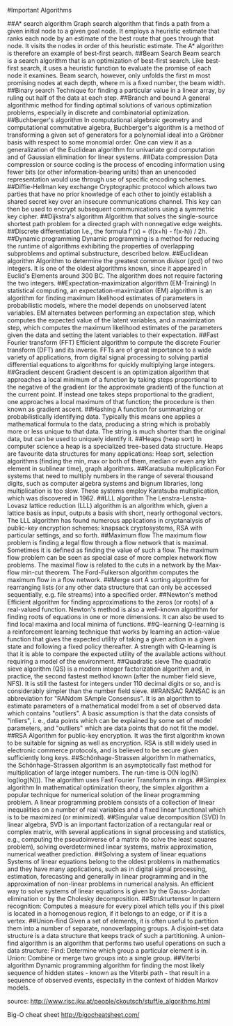 #Important Algorithms

##A* search algorithm 
Graph search algorithm that finds a path from a given initial node to a given goal node. It employs a heuristic estimate that ranks each node by an estimate of the best route that goes through that node. It visits the nodes in order of this heuristic estimate. The A* algorithm is therefore an example of best-first search.
##Beam Search 
Beam search is a search algorithm that is an optimization of best-first search. Like best-first search, it uses a heuristic function to evaluate the promise of each node it examines. Beam search, however, only unfolds the first m most promising nodes at each depth, where m is a fixed number, the beam width.
##Binary search 
Technique for finding a particular value in a linear array, by ruling out half of the data at each step.
##Branch and bound 
A general algorithmic method for finding optimal solutions of various optimization problems, especially in discrete and combinatorial optimization.
##Buchberger's algorithm 
In computational algebraic geometry and computational commutative algebra, Buchberger's algorithm is a method of transforming a given set of generators for a polynomial ideal into a Gröbner basis with respect to some monomial order. One can view it as a generalization of the Euclidean algorithm for univariate gcd computation and of Gaussian elimination for linear systems.
##Data compression 
Data compression or source coding is the process of encoding information using fewer bits (or other information-bearing units) than an unencoded representation would use through use of specific encoding schemes.
##Diffie-Hellman key exchange 
Cryptographic protocol which allows two parties that have no prior knowledge of each other to jointly establish a shared secret key over an insecure communications channel. This key can then be used to encrypt subsequent communications using a symmetric key cipher.
##Dijkstra's algorithm 
Algorithm that solves the single-source shortest path problem for a directed graph with nonnegative edge weights.
##Discrete differentiation 
I.e., the formula f'(x) = (f(x+h) - f(x-h)) / 2h.
##Dynamic programming 
Dynamic programming is a method for reducing the runtime of algorithms exhibiting the properties of overlapping subproblems and optimal substructure, described below.
##Euclidean algorithm 
Algorithm to determine the greatest common divisor (gcd) of two integers. It is one of the oldest algorithms known, since it appeared in Euclid's Elements around 300 BC. The algorithm does not require factoring the two integers.
##Expectation-maximization algorithm (EM-Training)
In statistical computing, an expectation-maximization (EM) algorithm is an algorithm for finding maximum likelihood estimates of parameters in probabilistic models, where the model depends on unobserved latent variables. EM alternates between performing an expectation step, which computes the expected value of the latent variables, and a maximization step, which computes the maximum likelihood estimates of the parameters given the data and setting the latent variables to their expectation.
##Fast Fourier transform (FFT) 
Efficient algorithm to compute the discrete Fourier transform (DFT) and its inverse. FFTs are of great importance to a wide variety of applications, from digital signal processing to solving partial differential equations to algorithms for quickly multiplying large integers.
##Gradient descent 
Gradient descent is an optimization algorithm that approaches a local minimum of a function by taking steps proportional to the negative of the gradient (or the approximate gradient) of the function at the current point. If instead one takes steps proportional to the gradient, one approaches a local maximum of that function; the procedure is then known as gradient ascent.
##Hashing 
A function for summarizing or probabilistically identifying data. Typically this means one applies a mathematical formula to the data, producing a string which is probably more or less unique to that data. The string is much shorter than the original data, but can be used to uniquely identify it.
##Heaps (heap sort) 
In computer science a heap is a specialized tree-based data structure. Heaps are favourite data structures for many applications: Heap sort, selection algorithms (finding the min, max or both of them, median or even any kth element in sublinear time), graph algorithms.
##Karatsuba multiplication 
For systems that need to multiply numbers in the range of several thousand digits, such as computer algebra systems and bignum libraries, long multiplication is too slow. These systems employ Karatsuba multiplication, which was discovered in 1962.
##LLL algorithm 
The Lenstra-Lenstra-Lovasz lattice reduction (LLL) algorithm is an algorithm which, given a lattice basis as input, outputs a basis with short, nearly orthogonal vectors. The LLL algorithm has found numerous applications in cryptanalysis of public-key encryption schemes: knapsack cryptosystems, RSA with particular settings, and so forth.
##Maximum flow 
The maximum flow problem is finding a legal flow through a flow network that is maximal. Sometimes it is defined as finding the value of such a flow. The maximum flow problem can be seen as special case of more complex network flow problems. The maximal flow is related to the cuts in a network by the Max-flow min-cut theorem. The Ford-Fulkerson algorithm computes the maximum flow in a flow network.
##Merge sort 
A sorting algorithm for rearranging lists (or any other data structure that can only be accessed sequentially, e.g. file streams) into a specified order.
##Newton's method 
Efficient algorithm for finding approximations to the zeros (or roots) of a real-valued function. Newton's method is also a well-known algorithm for finding roots of equations in one or more dimensions. It can also be used to find local maxima and local minima of functions.
##Q-learning 
Q-learning is a reinforcement learning technique that works by learning an action-value function that gives the expected utility of taking a given action in a given state and following a fixed policy thereafter. A strength with Q-learning is that it is able to compare the expected utility of the available actions without requiring a model of the environment.
##Quadratic sieve 
The quadratic sieve algorithm (QS) is a modern integer factorization algorithm and, in practice, the second fastest method known (after the number field sieve, NFS). It is still the fastest for integers under 110 decimal digits or so, and is considerably simpler than the number field sieve.
##RANSAC 
RANSAC is an abbreviation for "RANdom SAmple Consensus". It is an algorithm to estimate parameters of a mathematical model from a set of observed data which contains "outliers". A basic assumption is that the data consists of "inliers", i. e., data points which can be explained by some set of model parameters, and "outliers" which are data points that do not fit the model.
##RSA 
Algorithm for public-key encryption. It was the first algorithm known to be suitable for signing as well as encryption. RSA is still widely used in electronic commerce protocols, and is believed to be secure given sufficiently long keys.
##Schönhage-Strassen algorithm 
In mathematics, the Schönhage-Strassen algorithm is an asymptotically fast method for multiplication of large integer numbers. The run-time is O(N log(N) log(log(N))). The algorithm uses Fast Fourier Transforms in rings.
##Simplex algorithm 
In mathematical optimization theory, the simplex algorithm a popular technique for numerical solution of the linear programming problem. A linear programming problem consists of a collection of linear inequalities on a number of real variables and a fixed linear functional which is to be maximized (or minimized).
##Singular value decomposition (SVD) 
In linear algebra, SVD is an important factorization of a rectangular real or complex matrix, with several applications in signal processing and statistics, e.g., computing the pseudoinverse of a matrix (to solve the least squares problem), solving overdetermined linear systems, matrix approximation, numerical weather prediction.
##Solving a system of linear equations 
Systems of linear equations belong to the oldest problems in mathematics and they have many applications, such as in digital signal processing, estimation, forecasting and generally in linear programming and in the approximation of non-linear problems in numerical analysis. An efficient way to solve systems of linear equations is given by the Gauss-Jordan elimination or by the Cholesky decomposition.
##Strukturtensor 
In pattern recognition: Computes a measure for every pixel which tells you if this pixel is located in a homogenous region, if it belongs to an edge, or if it is a vertex.
##Union-find 
Given a set of elements, it is often useful to partition them into a number of separate, nonoverlapping groups. A disjoint-set data structure is a data structure that keeps track of such a partitioning. A union-find algorithm is an algorithm that performs two useful operations on such a data structure: 
Find: Determine which group a particular element is in.
Union: Combine or merge two groups into a single group.
##Viterbi algorithm 
Dynamic programming algorithm for finding the most likely sequence of hidden states - known as the Viterbi path - that result in a sequence of observed events, especially in the context of hidden Markov models.

source: http://www.risc.jku.at/people/ckoutsch/stuff/e_algorithms.html

Big-O cheat sheet
http://bigocheatsheet.com/
